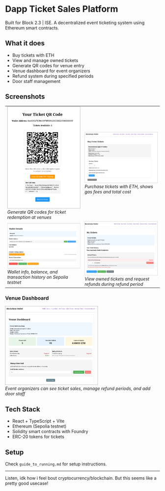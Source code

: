 # Dapp Ticket Sales Platform

Built for Block 2.3 | ISE. A decentralized event ticketing system using Ethereum smart contracts.

## What it does

- Buy tickets with ETH
- View and manage owned tickets  
- Generate QR codes for venue entry
- Venue dashboard for event organizers
- Refund system during specified periods
- Door staff management

## Screenshots

<table>
<tr>
<td width="50%">
<img src="docs/media/swappy-20250714-104354.png" alt="QR Code" width="100%">
<br><em>Generate QR codes for ticket redemption at venues</em>
</td>
<td width="50%">
<img src="docs/media/swappy-20250714-103307.png" alt="Buy Tickets" width="100%">
<br><em>Purchase tickets with ETH, shows gas fees and total cost</em>
</td>
</tr>
<tr>
<td width="50%">
<img src="docs/media/swappy-20250714-103315.png" alt="Wallet Details" width="100%">
<br><em>Wallet info, balance, and transaction history on Sepolia testnet</em>
</td>
<td width="50%">
<img src="docs/media/swappy-20250714-104345.png" alt="My Tickets" width="100%">
<br><em>View owned tickets and request refunds during refund period</em>
</td>
</tr>
</table>

### Venue Dashboard
<img src="docs/media/swappy-20250714-103246.png" alt="Venue Dashboard" width="60%">
<br><em>Event organizers can see ticket sales, manage refund periods, and add door staff</em>

## Tech Stack

- React + TypeScript + Vite
- Ethereum (Sepolia testnet)
- Solidity smart contracts with Foundry
- ERC-20 tokens for tickets

## Setup

Check `guide_to_running.md` for setup instructions.

---

Listen, idk how i feel bout cryptocurrency/blockchain. But this seems like a pretty good usecase!
